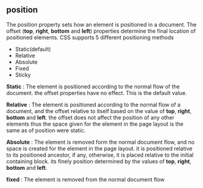 ## position
The position property sets how an element is positioned in a document. The offset (**top**, **right**, **bottom** and **left**) properties determine the final location of positioned elements. CSS supports 5 different positioning methods
 - Static(default)
 - Relative
 - Absolute
 - Fixed
 - Sticky

**Static**
: The element is positioned according to the normal flow of the document. the offset properties have no effect. This is the default value.

**Relative**
: The element is positioned according to the normal flow of a document, and the offset relative to itself based on the value of **top**, **right**, **bottom** and **left**. the offset does not affect the position of any other elements thus the space given for the element in the page layout is the same as of position were static.

**Absolute**
: The element is removed form the normal document flow, and no space is created for the element in the page layout. it is positioned relative to its positioned ancestor, if any, otherwise, it is placed relative to the initial containing block. its finely position determined by the values of **top**, **right**, **bottom** and **left**.

**fixed**
: The element is removed from the normal document flow 
<!--stackedit_data:
eyJoaXN0b3J5IjpbLTE0MDczMDgyNjgsLTE1Nzg3NTQyNTYsMT
E4OTUwMjc0NiwtNzA5NTkyODA3LDE4MzAxMjc3MjQsMTcxNDE5
MDE2MCwtMjEzMTc2OTgwLDEzMTA4MTk2OTYsLTIxMzE3Njk4MF
19
-->